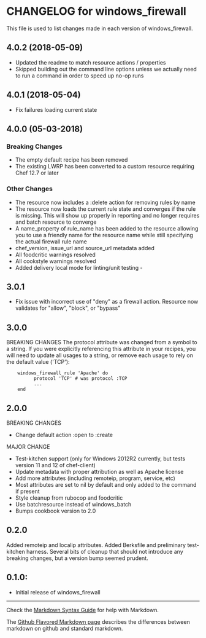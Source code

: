 # CHANGELOG for windows_firewall

This file is used to list changes made in each version of windows_firewall.

## 4.0.2 (2018-05-09)

- Updated the readme to match resource actions / properties
- Skipped building out the command line options unless we actually need to run a command in order to speed up no-op runs

## 4.0.1 (2018-05-04)

- Fix failures loading current state

## 4.0.0 (05-03-2018)

### Breaking Changes

- The empty default recipe has been removed
- The existing LWRP has been converted to a custom resource requiring Chef 12.7 or later

### Other Changes

- The resource now includes a :delete action for removing rules by name
- The resource now loads the current rule state and converges if the rule is missing. This will show up properly in reporting and no longer requires and batch resource to converge
- A name_property of rule_name has been added to the resource allowing you to use a friendly name for the resource name while still specifying the actual firewall rule name
- chef_version, issue_url and source_url metadata added
- All foodcritic warnings resolved
- All cookstyle warnings resolved
- Added delivery local mode for linting/unit testing -

## 3.0.1

- Fix issue with incorrect use of "deny" as a firewall action. Resource now validates for "allow", "block", or "bypass"

## 3.0.0

BREAKING CHANGES The protocol attribute was changed from a symbol to a string. If you were explicitly referencing this attribute in your recipes, you will need to update all usages to a string, or remove each usage to rely on the default value ('TCP'):

```
    windows_firewall_rule 'Apache' do
          protocol 'TCP' # was protocol :TCP
          ...
    end
```

## 2.0.0

BREAKING CHANGES

- Change default action :open to :create

MAJOR CHANGE

- Test-kitchen support (only for Windows 2012R2 currently, but tests version 11 and 12 of chef-client)
- Update metadata with proper attribution as well as Apache license
- Add more attributes (including remoteip, program, service, etc)
- Most attributes are set to nil by default and only added to the command if present
- Style cleanup from rubocop and foodcritic
- Use batchresource instead of windows_batch
- Bumps cookbook version to 2.0

## 0.2.0

Added remoteip and localip attributes. Added Berksfile and preliminary test-kitchen harness. Several bits of cleanup that should not introduce any breaking changes, but a version bump seemed prudent.

## 0.1.0:

- Initial release of windows_firewall

--------------------------------------------------------------------------------

Check the [Markdown Syntax Guide](http://daringfireball.net/projects/markdown/syntax) for help with Markdown.

The [Github Flavored Markdown page](http://github.github.com/github-flavored-markdown/) describes the differences between markdown on github and standard markdown.
